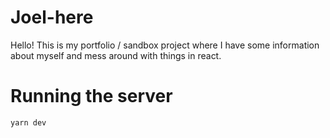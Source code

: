 # Joel-here

Hello! This is my portfolio / sandbox project where I have some information about myself and mess around with things in react.

# Running the server

```
yarn dev
```